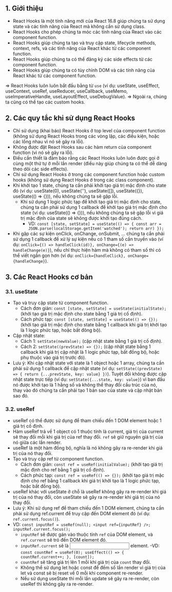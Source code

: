 ## 1. Giới thiệu
- React Hooks là một tính năng mới của React 16.8 giúp chúng ta sử dụng state và các tính năng của React mà không cần sử dụng class.
- React Hooks cho phép chúng ta móc các tính năng của React vào các component function.
- React Hooks giúp chúng ta tạo và truy cập state, lifecycle methods, context, refs, và các tính năng của React khác từ các component function.
- React Hooks giúp chúng ta có thể đăng ký các side effects từ các component function.
- React Hooks giúp chúng ta có tùy chỉnh DOM và các tính năng của React khác từ các component function.

=> React Hooks luôn luôn bắt đầu bằng từ `use` (ví dụ: useState, useEffect, useContext, useRef, useReducer, useCallback, useMemo, useImperativeHandle, useLayoutEffect, useDebugValue).
=> Ngoài ra, chúng ta cũng có thể tạo các custom hooks.

## 2. Các quy tắc khi sử dụng React Hooks
- Chỉ sử dụng (khai báo) React Hooks ở top level của component function (không sử dụng React Hooks trong các vòng lặp, các điều kiện, hoặc các lồng nhau vì nó sẽ gây ra lỗi).
- Không được đặt React Hooks sau các hàm return của component function (vì nó sẽ gây ra lỗi).
- Điều cần thiết là đảm bảo rằng các React Hooks luôn luôn được gọi ở cùng một thứ tự ở mỗi lần render (điều này giúp chúng ta có thể dễ dàng theo dõi các side effects).
- Chỉ sử dụng React Hooks ở trong các component function hoặc custom hooks (không sử dụng React Hooks ở trong các class component).
- Khi khởi tạo 1 state, chúng ta cần phải khởi tạo giá trị mặc định cho state đó (ví dụ: useState(0), useState(''), useState([]), useState({}), useState(() => {})), nếu không chúng ta sẽ gặp lỗi.
    + Khi sử dụng 1 logic phức tạp để khởi tạo giá trị mặc định cho state, chúng ta cần phải sử dụng 1 callback để khởi tạo giá trị mặc định cho state (ví dụ: useState(() => {})), nếu không chúng ta sẽ gặp lỗi vì giá trị mặc định của state sẽ không được khởi tạo đúng cách.
        * VD: `const [state, setState] = useState(() => { const arr = JSON.parse(localStorage.getItem('watched'); return arr) });`
- Khi gặp các sự kiện onClick, onChange, onSubmit, ... chúng ta cần phải sử dụng 1 callback để xử lý sự kiện nếu có 1 tham số cần truyền vào (ví dụ: `onClick={() => handleClick(id)}, onChange={(e) => handleChange(e)}`), nếu chỉ thực hiện hàm mà không có tham số thì có thể viết ngắn gọn hơn (ví dụ: `onClick={handleClick}, onChange={handleChange}`).

## 3. Các React Hooks cơ bản
### 3.1. useState
- Tạo và truy cập state từ component function.
    + Cách đơn giản: `const [state, setState] = useState(initialState);` (khởi tạo giá trị mặc định cho state bằng 1 giá trị cố định).
    + Cách phức tạp: `const [state, setState] = useState(() => {});` (khởi tạo giá trị mặc định cho state bằng 1 callback khi giá trị khởi tạo là 1 logic phức tạp, hoặc bất đông bộ).
- Cập nhật state:
    + Cách 1: `setState(newValue);` (cập nhật state bằng 1 giá trị cố định).
    + Cách 2: `setState((prevState) => {});` (cập nhật state bằng 1 callback khi giá trị cập nhật là 1 logic phức tạp, bất đồng bộ, hoặc phụ thuộc vào giá trị trước đó).
- Lưu ý: Khi cập nhật state với state là 1 object hoặc 1 array, chúng ta cần phải sử dụng 1 callback để cập nhật state (ví dụ: `setState((prevState) => { return {...prevState, key: value} })`). Tuyệt đối không được cập nhật state trực tiếp (ví dụ: `setState({...state, key: value}`) vì ban đầu nó được khởi tạo là 1 hằng số và không thể thay đổi cấu trúc của nó, thay vào đó chúng ta cần phải tạo 1 bản sao của state và cập nhật bản sao đó.

### 3.2. useRef
- useRef có thể được sử dụng để tham chiếu đến 1 DOM element hoặc 1 giá trị cố định.
- Hàm useRef trả về 1 object có 1 thuộc tính là current, giá trị của current sẽ thay đổi mỗi khi giá trị của ref thay đổi. `ref` sẽ giữ nguyên giá trị của nó giữa các lần render.
- useRef là một hàm đồng bộ, nghĩa là nó không gây ra re-render khi giá trị của nó thay đổi.
- Tạo và truy cập ref từ component function.
    + Cách đơn giản: `const ref = useRef(initialValue);` (khởi tạo giá trị mặc định cho ref bằng 1 giá trị cố định).
    + Cách phức tạp: `const ref = useRef(() => {});` (khởi tạo giá trị mặc định cho ref bằng 1 callback khi giá trị khởi tạo là 1 logic phức tạp, hoặc bất đồng bộ).
- useRef khác với useState ở chỗ là useRef không gây ra re-render khi giá trị của nó thay đổi, còn useState sẽ gây ra re-render khi giá trị của nó thay đổi.
- Lưu ý: Khi sử dụng ref để tham chiếu đến 1 DOM element, chúng ta cần phải sử dụng ref.current để truy cập đến DOM element đó (ví dụ: `ref.current.focus()`).
- VD: `const inputRef = useRef(null); <input ref={inputRef} />; inputRef.current.focus();`
    + `inputRef` sẽ được gán vào thuộc tính `ref` của DOM element, và `ref.current` sẽ trỏ đến DOM element đó.
    + `inputRef.current` sẽ là <input> element.
-VD: `const countRef = useRef(0); useEffect(() => { countRef.current++; }, [count]);`
    + `countRef` sẽ tăng giá trị lên 1 mỗi khi giá trị của `count` thay đổi.
    + Không thể sử dụng let hoặc const để đếm số lần render vì giá trị của let và const sẽ bị reset về 0 mỗi khi component re-render.
    + Nếu sử dụng useState thì mỗi lần update sẽ gây ra re-render, còn useRef thì không gây ra re-render.